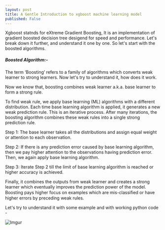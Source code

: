 ```yaml
---
layout: post
title: A Gentle Introduction to xgboost machine learning model
published: False
---
```


Xgboost statnds for eXtreme Gradient Boosting, It is an implementation of gradient boosted decision tree desigend for speed and performance. Let's break down it further, and understand it one by one. So let's start with the boosted algorithms. 

##### Boosted Algorithm:- 
The term ‘Boosting’ refers to a family of algorithms which converts weak learner to strong learners. Now let's try to understand it, how does it work. 

Now we know that, boosting combines weak learner a.k.a. base learner to form a strong rule. 

To find weak rule, we apply base learning (ML) algorithms with a different distribution. Each time base learning algorithm is applied, it generates a new weak prediction rule. This is an iterative process. After many iterations, the boosting algorithm combines these weak rules into a single strong prediction rule.

Step 1:  The base learner takes all the distributions and assign equal weight or attention to each observation.

Step 2: If there is any prediction error caused by base learning algorithm, then we pay higher attention to the observations having prediction error. Then, we again apply base learning algorithm.

Step 3: Iterate Step 2 till the limit of base learning algorithm is reached or higher accuracy is achieved.

Finally, it combines the outputs from weak learner and creates  a strong learner which eventually improves the prediction power of the model. Boosting pays higher focus on examples which are mis-classiﬁed or have higher errors by preceding weak rules.

Let's try to understand it with some example and with working python code - 

![Imgur](https://i.imgur.com/ms7EQ9h.jpg)





